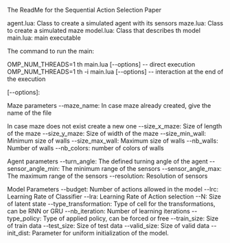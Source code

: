 <bold>The ReadMe for the Sequential Action Selection Paper</bold>

agent.lua: Class to create a simulated agent with its sensors
maze.lua: Class to create a simulated maze
model.lua: Class that describes th model
main.lua: main executable

The command to run the main:

OMP_NUM_THREADS=1 th main.lua [--options] -- direct execution
OMP_NUM_THREADS=1 th -i main.lua [--options] -- interaction at the end of the execution

[--options]:

Maze parameters
--maze_name: In case maze already created, give the name of the file

In case maze does not exist create a new one
--size_x_maze: Size of length of the maze
--size_y_maze: Size of width of the maze
--size_min_wall: Minimum size of walls
--size_max_wall: Maximum size of walls
--nb_walls: Number of walls
--nb_colors: number of colors of walls

Agent parameters
--turn_angle: The defined turning angle of the agent
--sensor_angle_min: The minimum range of the sensors
--sensor_angle_max: The maximum range of the sensors
--resolution: Resolution of sensors

Model Parameters
--budget: Number of actions allowed in the model
--lrc: Learning Rate of Classifier
--lra: Learning Rate of Action selection
--N: Size of latent state
--type_transformation: Type of cell for the transformations, can be RNN or GRU
--nb_iteration: Number of learning iterations
--type_policy: Type of applied policy, can be forced or free
--train_size: Size of train data
--test_size: Size of test data
--valid_size: Size of valid data
--init_dist: Parameter for uniform initialization of the model.

